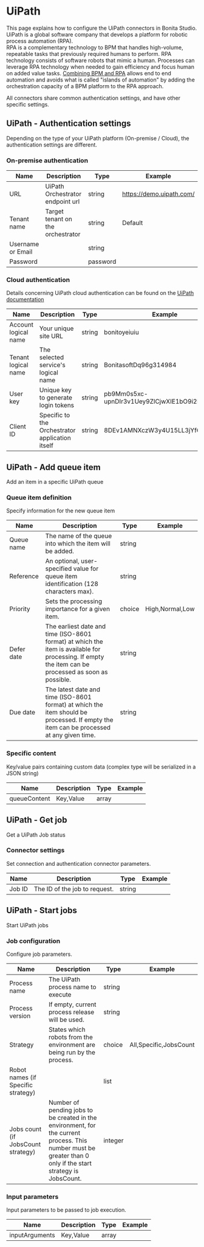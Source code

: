 
# UiPath

This page explains how to configure the UiPath connectors in Bonita Studio. UiPath is a global software company that develops a platform for robotic process automation (RPA).  
RPA is a complementary technology to BPM that handles high-volume, repeatable tasks that previously required humans to perform. RPA technology consists of software robots that mimic a human. Processes can leverage RPA technology when needed to gain efficiency and focus human on added value tasks. [Combining BPM and RPA](https://www.bonitasoft.com/robotic-process-automation) allows end to end automation and avoids what is called "islands of automation" by adding the orchestration capacity of a BPM platform to the RPA approach.  

All connectors share common authentication settings, and have other specific settings.

## UiPath - Authentication settings

Depending on the type of your UiPath platform (On-premise / Cloud), the authentication settings are different.

### On-premise authentication

|Name|Description|Type|Example|
|---|---|---|---|
|URL|UiPath Orchestrator endpoint url|string|https://demo.uipath.com/|
|Tenant name|Target tenant on the orchestrator|string|Default|
|Username or Email| |string| |
|Password| |password| |

### Cloud authentication

Details concerning UiPath cloud authentication can be found on the [UiPath documentation](https://docs.uipath.com/orchestrator/reference#consuming-cloud-api)

|Name|Description|Type|Example|
|---|---|---|---|
|Account logical name|Your unique site URL|string|bonitoyeiuiu|
|Tenant logical name|The selected service's logical name|string|BonitasoftDq96g314984|
|User key| Unique key to generate login tokens |string| pb9Mm0s5xc-upnDIr3v1Uey9ZlCjwXIE1bO9i2LN7gQpT |
|Client ID| Specific to the Orchestrator application itself |string| 8DEv1AMNXczW3y4U15LL3jYf62jK93n5 |

## UiPath - Add queue item

Add an item in a specific UiPath queue

### Queue item definition

Specify information for the new queue item

| Name       | Description                                                                                                                                         | Type   | Example          |
| ---------- | --------------------------------------------------------------------------------------------------------------------------------------------------- | ------ | ----------------|
|Queue name|The name of the queue into which the item will be added.|string| |
|Reference|An optional, user-specified value for queue item identification (128 characters max).|string| |
|Priority|Sets the processing importance for a given item.|choice| High,Normal,Low|
|Defer date|The earliest date and time (ISO-8601 format) at which the item is available for processing. If empty the item can be processed as soon as possible.|string| |
|Due date|The latest date and time (ISO-8601 format) at which the item should be processed. If empty the item can be processed at any given time.|string| |

### Specific content

Key/value pairs containing custom data (complex type will be serialized in a JSON string)

| Name         | Description | Type  | Example |
| ------------ | ----------- | ----- | -------|
|queueContent|Key,Value|array| |

## UiPath - Get job

Get a UiPath Job status

### Connector settings

Set connection and authentication connector parameters.


|Name|Description|Type|Example|
|---|---|---|---|
|Job ID|The ID of the job to request.|string| |

## UiPath - Start jobs

Start UiPath jobs

### Job configuration

Configure job parameters. 

| Name                               | Description                                                                                                                                                   | Type    | Example                 |
| ---------------------------------- | ------------------------------------------------------------------------------------------------------------------------------------------------------------- | ------- | -----------------------|
|Process name|The UiPath process name to execute|string| |
|Process version|If empty, current process release will be used.|string| |
|Strategy|States which robots from the environment are being run by the process.|choice| All,Specific,JobsCount|
|Robot names (if Specific strategy)| |list| |
|Jobs count (if JobsCount strategy)|Number of pending jobs to be created in the environment, for the current process. This number must be greater than 0 only if the start strategy is JobsCount. |integer| |

### Input parameters

Input parameters to be passed to job execution.

| Name           | Description | Type  | Example |
| -------------- | ----------- | ----- | -------|
|inputArguments|Key,Value|array| |
